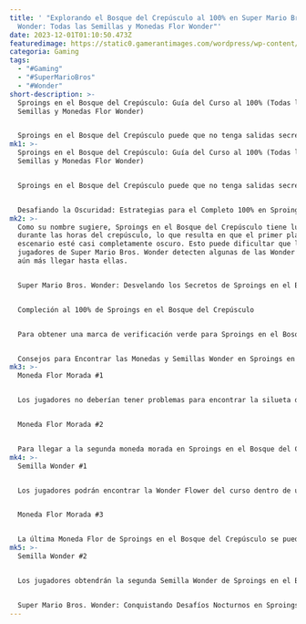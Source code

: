 ```yaml
---
title: ' "Explorando el Bosque del Crepúsculo al 100% en Super Mario Bros.
  Wonder: Todas las Semillas y Monedas Flor Wonder"'
date: 2023-12-01T01:10:50.473Z
featuredimage: https://static0.gamerantimages.com/wordpress/wp-content/uploads/wm/2023/10/super-mario-wonder-sproinks-in-the-twilight-forest-flower-course-clear.jpg?q=50&fit=contain&w=1140&h=&dpr=1.5
categoria: Gaming
tags:
  - "#Gaming"
  - "#SuperMarioBros"
  - "#Wonder"
short-description: >-
  Sproings en el Bosque del Crepúsculo: Guía del Curso al 100% (Todas las
  Semillas y Monedas Flor Wonder)


  Sproings en el Bosque del Crepúsculo puede que no tenga salidas secretas, pero eso no significa que sea un curso fácil. De hecho, a pesar de tener una calificación de dificultad de dos estrellas, es posiblemente uno de los escenarios más difíciles de completar por completo en el primer mundo de Super Mario Bros. Wonder debido a la iluminación del curso.
mk1: >-
  Sproings en el Bosque del Crepúsculo: Guía del Curso al 100% (Todas las
  Semillas y Monedas Flor Wonder)


  Sproings en el Bosque del Crepúsculo puede que no tenga salidas secretas, pero eso no significa que sea un curso fácil. De hecho, a pesar de tener una calificación de dificultad de dos estrellas, es posiblemente uno de los escenarios más difíciles de completar por completo en el primer mundo de Super Mario Bros. Wonder debido a la iluminación del curso.


  Desafiando la Oscuridad: Estrategias para el Completo 100% en Sproings en el Bosque del Crepúsculo en Super Mario Bros. Wonder
mk2: >-
  Como su nombre sugiere, Sproings en el Bosque del Crepúsculo tiene lugar
  durante las horas del crepúsculo, lo que resulta en que el primer plano del
  escenario esté casi completamente oscuro. Esto puede dificultar que los
  jugadores de Super Mario Bros. Wonder detecten algunas de las Wonder Flowers y
  aún más llegar hasta ellas.


  Super Mario Bros. Wonder: Desvelando los Secretos de Sproings en el Bosque del Crepúsculo


  Compleción al 100% de Sproings en el Bosque del Crepúsculo


  Para obtener una marca de verificación verde para Sproings en el Bosque del Crepúsculo, los jugadores deberán llegar a la cima de la asta de la bandera y encontrar tres Flower Coins y dos Wonder Seeds. Las monedas moradas pueden ser un poco difíciles de alcanzar debido a que el primer plano del curso está oscuro, mientras que la primera de las dos Wonder Seeds es fácilmente pasada por alto, ya que solo aparece si los jugadores realizan una acción específica en un lugar determinado.


  Consejos para Encontrar las Monedas y Semillas Wonder en Sproings en el Bosque del Crepúsculo
mk3: >-
  Moneda Flor Morada #1


  Los jugadores no deberían tener problemas para encontrar la silueta de la primera Moneda Flor de Sproings en el Bosque del Crepúsculo, pero llegar a ella no es tan sencillo. Los jugadores deberán usar la concha del cercano Koopa Troopa para destruir un bloque a la derecha de la plataforma debajo del árbol. No importa si envían la concha primero hacia la izquierda, ya que eventualmente rebotará hacia la derecha y eliminará el bloque.


  Moneda Flor Morada #2


  Para llegar a la segunda moneda morada en Sproings en el Bosque del Crepúsculo, los jugadores deberán realizar un par de saltos en la pared para llegar a un área que está arriba de ellos. En realidad, no podrán ver las dos paredes de las que se están impulsando, pero los jugadores pueden usar la flor azul para tener una idea de dónde están.
mk4: >-
  Semilla Wonder #1


  Los jugadores podrán encontrar la Wonder Flower del curso dentro de uno de los Sproings. Si tienen el power-up del traje de Elefante, simplemente pueden matarlo con su trompa. Si no, deberán saltar sobre su cabeza cuando su resorte se contraiga. Para encontrar la Wonder Seed, los jugadores deberán seguir avanzando hacia la derecha en su nueva forma alta hasta llegar a una plataforma con dos árboles. Si presionan hacia abajo en el D-Pad mientras están entre estos árboles, el escenario se comprimirá y la Wonder Seed aparecerá desde arriba.


  Moneda Flor Morada #3


  La última Moneda Flor de Sproings en el Bosque del Crepúsculo se puede encontrar durante la sección de Wonder Flower. Los jugadores deben estar atentos a un lugar donde puedan agacharse y pasar por debajo de la plataforma con los Goombas y Sproings, lo que los llevará directamente a la última moneda morada.
mk5: >-
  Semilla Wonder #2


  Los jugadores obtendrán la segunda Semilla Wonder de Sproings en el Bosque del Crepúsculo al completar el escenario. Para llegar a la cima de la asta de la bandera, deben hacer un salto giratorio corriendo desde la plataforma justo antes del mástil e intentar rebotar en uno de los Sproings. Si es necesario, pueden usar la insignia de la gorra paracaídas para obtener un poco de distancia extra sin perder altitud.


  Super Mario Bros. Wonder: Conquistando Desafíos Nocturnos en Sproings en el Bosque del Crepúsculo
---
```

